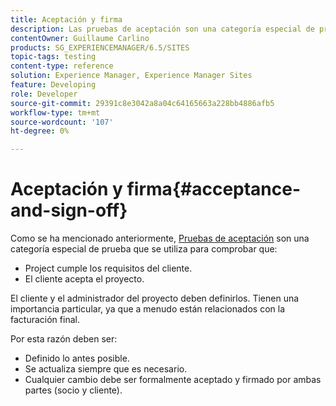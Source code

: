 ```yaml
---
title: Aceptación y firma
description: Las pruebas de aceptación son una categoría especial de pruebas que se utiliza para comprobar que el proyecto cumple los requisitos del cliente y que el cliente acepta el proyecto
contentOwner: Guillaume Carlino
products: SG_EXPERIENCEMANAGER/6.5/SITES
topic-tags: testing
content-type: reference
solution: Experience Manager, Experience Manager Sites
feature: Developing
role: Developer
source-git-commit: 29391c8e3042a8a04c64165663a228bb4886afb5
workflow-type: tm+mt
source-wordcount: '107'
ht-degree: 0%

---
```


# Aceptación y firma{#acceptance-and-sign-off}

Como se ha mencionado anteriormente, [Pruebas de aceptación](/help/sites-developing/planning.md) son una categoría especial de prueba que se utiliza para comprobar que:

* Project cumple los requisitos del cliente.
* El cliente acepta el proyecto.

El cliente y el administrador del proyecto deben definirlos. Tienen una importancia particular, ya que a menudo están relacionados con la facturación final.

Por esta razón deben ser:

* Definido lo antes posible.
* Se actualiza siempre que es necesario.
* Cualquier cambio debe ser formalmente aceptado y firmado por ambas partes (socio y cliente).
